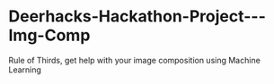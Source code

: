 # Deerhacks-Hackathon-Project---Img-Comp
Rule of Thirds, get help with your image composition using Machine Learning
